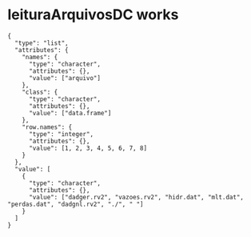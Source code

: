# leituraArquivosDC works

    {
      "type": "list",
      "attributes": {
        "names": {
          "type": "character",
          "attributes": {},
          "value": ["arquivo"]
        },
        "class": {
          "type": "character",
          "attributes": {},
          "value": ["data.frame"]
        },
        "row.names": {
          "type": "integer",
          "attributes": {},
          "value": [1, 2, 3, 4, 5, 6, 7, 8]
        }
      },
      "value": [
        {
          "type": "character",
          "attributes": {},
          "value": ["dadger.rv2", "vazoes.rv2", "hidr.dat", "mlt.dat", "perdas.dat", "dadgnl.rv2", "./", " "]
        }
      ]
    }

